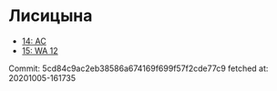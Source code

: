 # Лисицына
- [14: AC](14.md)
- [15: WA 12](15.md)

Commit: 5cd84c9ac2eb38586a674169f699f57f2cde77c9
 fetched at: 20201005-161735
